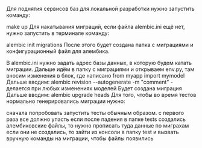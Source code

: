 Для поднятия сервисов баз для локальной разработки нужно запустить команду:

make up
Для накатывания миграций, если файла alembic.ini ещё нет, нужно запустить в терминале команду:

alembic init migrations
После этого будет создана папка с миграциями и конфигурационный файл для алембика.

В alembic.ini нужно задать адрес базы данных, в которую будем катать миграции.
Дальше идём в папку с миграциями и открываем env.py, там вносим изменения в блок, где написано
from myapp import mymodel
Дальше вводим: alembic revision --autogenerate -m "comment" - делается при любых изменениях моделей
Будет создана миграция
Дальше вводим: alembic upgrade heads
Для того, чтобы во время тестов нормально генерировались миграции нужно:

сначала попробовать запустить тесты обычным образом. с первого раза все должно упасть
если после падения в папке tests создались алембиковские файлы, то нужно прописать туда данные по миграхам
если они не создались, то зайти из консоли в папку test и вызвать вручную команды на миграции, чтобы файлы появились